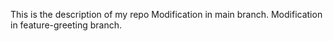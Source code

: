  This is the description of my repo
 Modification in main branch.
 Modification in feature-greeting branch.
